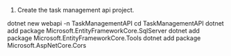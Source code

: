 1) Create the task management api project.

dotnet new webapi -n TaskManagementAPI
cd TaskManagementAPI
dotnet add package Microsoft.EntityFrameworkCore.SqlServer
dotnet add package Microsoft.EntityFrameworkCore.Tools
dotnet add package Microsoft.AspNetCore.Cors